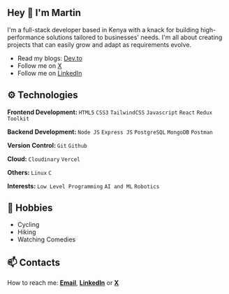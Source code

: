## Hey 👋 I'm Martin 
<p>I'm a full-stack developer based in Kenya with a knack for building high-performance solutions tailored to businesses' needs. I'm all about creating projects that   can easily grow and adapt as requirements evolve.</p>

<ul>
   <li>Read my blogs: <a href='https://dev.to/martinwachira' target='_blank'>Dev.to</a></li>
   <li>Follow me on <a href='https://x.com/MurithiMartin99' target='_blank'>X</a></li>
   <li>Follow me on <a href='https://www.linkedin.com/in/martin-wachira' target='_blank'>LinkedIn</a></li>
</ul>

## ⚙️ Technologies
<p> <strong>Frontend Development: </strong>
<code>HTML5</code>
<code>CSS3</code>
<code>TailwindCSS</code>
<code>Javascript</code>
<code>React</code>
<code>Redux Toolkit</code>
</p>

<p> <strong>Backend Development: </strong>
<code>Node JS</code>
<code>Express JS</code>
<code>PostgreSQL</code>
<code>MongoDB</code>
<code>Postman</code>
</p>

<p> <strong>Version Control: </strong>
<code>Git</code>
<code>Github</code>
</p>

<p> <strong>Cloud: </strong>
<code>Cloudinary</code>
<code>Vercel</code>
</p>

<p> <strong>Others: </strong>
<code>Linux</code>
<code>C</code>
</p>

<p> <strong>Interests: </strong>
<code>Low Level Programming</code>
<code>AI and ML</code>
<code>Robotics</code>
</p>

## 🌟 Hobbies
<ul>
   <li>Cycling</li>
   <li>Hiking</li>
   <li>Watching Comedies</li>
</ul>

## 📫 Contacts
How to reach me: **[Email](wachiramartin442@gmail.com)**, **[LinkedIn](https://www.linkedin.com/in/martin-wachira)** or **[X](https://x.com/MurithiMartin99)**

<!--## 🌐 Socials:
[![LinkedIn](https://img.shields.io/badge/LinkedIn-%230077B5.svg?logo=linkedin&logoColor=white)](https://www.linkedin.com/in/martin-wachira)
[![Dev.to](https://img.shields.io/badge/Dev.to-12100E?logo=dev.to&logoColor=white)](https://dev.to/martinwachira) [![X](https://img.shields.io/badge/X-black.svg?logo=X&logoColor=white)](https://x.com/MurithiMartin99) 

## 💻 Tech Stack:
![C](https://img.shields.io/badge/c-%2300599C.svg?style=for-the-badge&logo=c&logoColor=white) ![HTML5](https://img.shields.io/badge/html5-%23E34F26.svg?style=for-the-badge&logo=html5&logoColor=white) ![CSS3](https://img.shields.io/badge/css3-%231572B6.svg?style=for-the-badge&logo=css3&logoColor=white) ![JavaScript](https://img.shields.io/badge/javascript-%23323330.svg?style=for-the-badge&logo=javascript&logoColor=%23F7DF1E) ![Vercel](https://img.shields.io/badge/vercel-%23000000.svg?style=for-the-badge&logo=vercel&logoColor=white) ![Express.js](https://img.shields.io/badge/express.js-%23404d59.svg?style=for-the-badge&logo=express&logoColor=%2361DAFB) ![Hugo](https://img.shields.io/badge/Hugo-black.svg?style=for-the-badge&logo=Hugo) ![JWT](https://img.shields.io/badge/JWT-black?style=for-the-badge&logo=JSON%20web%20tokens) ![NodeJS](https://img.shields.io/badge/node.js-6DA55F?style=for-the-badge&logo=node.js&logoColor=white) ![Redux](https://img.shields.io/badge/redux-%23593d88.svg?style=for-the-badge&logo=redux&logoColor=white) ![React Router](https://img.shields.io/badge/React_Router-CA4245?style=for-the-badge&logo=react-router&logoColor=white) ![React](https://img.shields.io/badge/react-%2320232a.svg?style=for-the-badge&logo=react&logoColor=%2361DAFB) ![TailwindCSS](https://img.shields.io/badge/tailwindcss-%2338B2AC.svg?style=for-the-badge&logo=tailwind-css&logoColor=white) ![Postgres](https://img.shields.io/badge/postgres-%23316192.svg?style=for-the-badge&logo=postgresql&logoColor=white) ![MongoDB](https://img.shields.io/badge/MongoDB-%234ea94b.svg?style=for-the-badge&logo=mongodb&logoColor=white) ![Postman](https://img.shields.io/badge/Postman-FF6C37?style=for-the-badge&logo=postman&logoColor=white)
# 📊 GitHub Stats:
![](https://github-readme-streak-stats.herokuapp.com/?user=MartinMurithi&theme=dark&hide_border=false)<br/>

### Random Dev Quote
![](https://quotes-github-readme.vercel.app/api?type=horizontal&theme=radical)
<!-- Proudly created with GPRM ( https://gprm.itsvg.in ) -->
